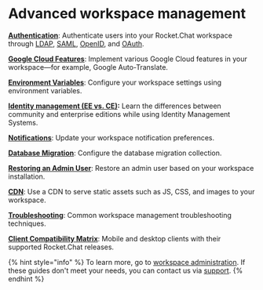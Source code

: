 # Advanced workspace management

[**Authentication**](authentication/): Authenticate users into your Rocket.Chat workspace through [LDAP](../../use-rocket.chat/workspace-administration/settings/ldap/), [SAML](../../use-rocket.chat/workspace-administration/settings/saml/), [OpenID](authentication/open-id-connect/), and [OAuth](../../use-rocket.chat/workspace-administration/settings/oauth/).

[**Google Cloud Features**](google-cloud.md): Implement various Google Cloud features in your workspace—for example, Google Auto-Translate.

[**Environment Variables**](../../deploy/rocket.chat-environment-configuration/environment-variables.md): Configure your workspace settings using environment variables.

[**Identity management (EE vs. CE)**](identity-management-ee-vs-ce.md)**:** Learn the differences between community and enterprise editions while using Identity Management Systems.

[**Notifications**](notifications.md): Update your workspace notification preferences.

[**Database Migration**](database-migration.md): Configure the database migration collection.

[**Restoring an Admin User**](restoring-an-admin.md): Restore an admin user based on your workspace installation.

[**CDN**](cdn.md): Use a CDN to serve static assets such as JS, CSS, and images to your workspace.

[**Troubleshooting**](troubleshooting.md): Common workspace management troubleshooting techniques.

[**Client Compatibility Matrix**](client-compatibility-matrix.md): Mobile and desktop clients with their supported Rocket.Chat releases.

{% hint style="info" %}
To learn more, go to [workspace administration](../../use-rocket.chat/workspace-administration/). If these guides don't meet your needs, you can contact us via [support](../../resources/get-support/).
{% endhint %}

